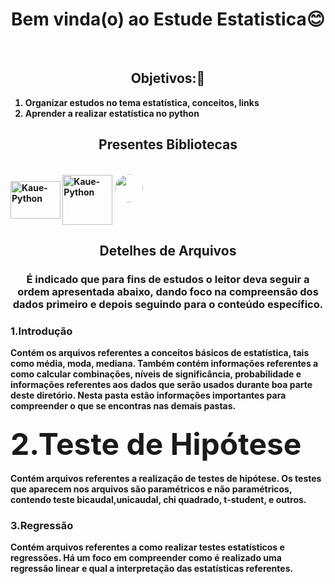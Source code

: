 <h1 align ="center"> Bem vinda(o) ao Estude Estatistica😊</h1>
<br>
<h2 align = "center"><b>Objetivos:🤔<b></h2>
  
1. Organizar estudos no tema estatística, conceitos, links
2. Aprender a realizar estatística no python
<h2 align = "center"><b>Presentes Bibliotecas</b></h2>
  
  </div>
<div style="display: inline_block"><br>
  <img align="center" alt="Kaue-Python" height="60" width="80" src="https://cdn.jsdelivr.net/gh/devicons/devicon/icons/pandas/pandas-original-wordmark.svg">
  <img align="center" alt="Kaue-Python" height="80" width="80" src="https://cdn.jsdelivr.net/gh/devicons/devicon/icons/numpy/numpy-original-wordmark.svg" />
  
  <a>
 <img style="border-radius: 60%;" src="https://user-images.githubusercontent.com/68445400/167929638-be49afaf-e307-4687-9307-fc37c7489741.svg" width="45px;" alt=""/>
 <sub><b></b></sub></a> <a></a>
</div>
   
<h2 align = "center"><b> Detelhes de Arquivos<b></h2>
  
<h3 align = "center">É indicado que para fins de estudos o leitor deva seguir a ordem apresentada abaixo, dando foco na compreensão dos dados primeiro e depois seguindo para o conteúdo específico.</h3>

<b><h3>1.Introdução</h3></b>

 Contém os arquivos referentes a conceitos básicos de estatística, tais como média, moda, mediana. Também contém informações referentes a como calcular combinações, níveis de significância, probabilidade e informações referentes aos dados que serão usados durante boa parte deste diretório. Nesta pasta estão informações importantes para compreender o que se encontras nas demais pastas.
 
  <h3><font size = 10><b>2.Teste de Hipótese</b></font></h3>
  
   Contém arquivos referentes a realização de testes de hipótese. Os testes que aparecem nos arquivos são paramétricos e não paramétricos, contendo teste bicaudal,unicaudal, chi quadrado, t-student, e outros.
  
  <b><h3>3.Regressão</h3></b>
   Contém arquivos referentes a como realizar testes estatísticos e regressões. Há um foco em compreender como é realizado uma regressão linear e qual a interpretação das estatísticas referentes.
